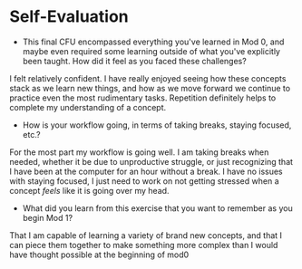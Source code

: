 # Self-Evaluation

- This final CFU encompassed everything you've learned in Mod 0, and maybe even required some learning outside of what you've explicitly been taught. How did it feel as you faced these challenges?

I felt relatively confident. I have really enjoyed seeing how these concepts stack as we learn new things, and how as we move forward we continue to practice even the most rudimentary tasks. Repetition definitely helps to complete my understanding of a concept.

- How is your workflow going, in terms of taking breaks, staying focused, etc.?

For the most part my workflow is going well. I am taking breaks when needed, whether it be due to unproductive struggle, or just recognizing that I have been at the computer for an hour without a break. I have no issues with staying focused, I just need to work on not getting stressed when a concept *feels* like it is going over my head.

- What did you learn from this exercise that you want to remember as you begin Mod 1?

That I am capable of learning a variety of brand new concepts, and that I can piece them together to make something more complex than I would have thought possible at the beginning of mod0